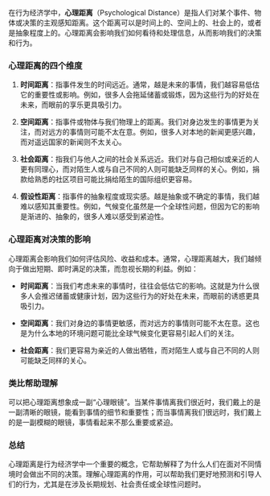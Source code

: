 在行为经济学中，**心理距离**（Psychological Distance）是指人们对某个事件、物体或决策的主观感知距离。这个距离可以是时间上的、空间上的、社会上的，或者是抽象程度上的。心理距离会影响我们如何看待和处理信息，从而影响我们的决策和行为。

### 心理距离的四个维度

1. **时间距离**：指事件发生的时间远近。通常，越是未来的事情，我们越容易低估它的重要性或影响。例如，很多人会拖延储蓄或锻炼，因为这些行为的好处在未来，而眼前的享乐更具吸引力。

2. **空间距离**：指事件或物体与我们物理上的距离。我们对身边发生的事情更为关注，而对远方的事情则可能不太在意。例如，很多人对本地的新闻更感兴趣，而对遥远国家的新闻则不太关心。

3. **社会距离**：指我们与他人之间的社会关系远近。我们对与自己相似或亲近的人更有同理心，而对陌生人或与自己不同的人则可能缺乏同样的关心。例如，捐款给熟悉的社区项目可能比捐给陌生的国际组织更容易。

4. **假设性距离**：指事件的抽象程度或现实感。越是抽象或不确定的事情，我们越难以感知其重要性。例如，气候变化虽然是一个全球性问题，但因为它的影响是渐进的、抽象的，很多人难以感受到紧迫性。

### 心理距离对决策的影响

心理距离会影响我们如何评估风险、收益和成本。通常，心理距离越大，我们越倾向于做出短期、即时满足的决策，而忽视长期的利益。例如：

- **时间距离**：当我们考虑未来的事情时，往往会低估它的影响。这就是为什么很多人会推迟储蓄或健康计划，因为这些行为的好处在未来，而眼前的诱惑更具吸引力。
- **空间距离**：我们对身边的事情更敏感，而对远方的事情则可能不太在意。这也是为什么本地的环境问题可能比全球气候变化更容易引起人们的关注。

- **社会距离**：我们更容易为亲近的人做出牺牲，而对陌生人或与自己不同的人则可能缺乏同样的关心。

### 类比帮助理解

可以把心理距离想象成一副“心理眼镜”。当某件事情离我们很近时，我们戴上的是一副清晰的眼镜，能看到事情的细节和重要性；而当事情离我们很远时，我们戴上的是一副模糊的眼镜，事情看起来不那么重要或紧迫。

### 总结

心理距离是行为经济学中一个重要的概念，它帮助解释了为什么人们在面对不同情境时会做出不同的决策。理解心理距离的作用，可以帮助我们更好地预测和引导人们的行为，尤其是在涉及长期规划、社会责任或全球性问题时。
